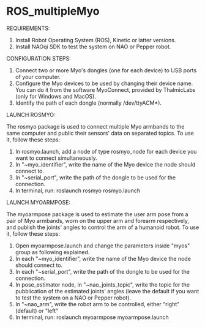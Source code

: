 # ROS_multipleMyo

REQUIREMENTS:
1. Install Robot Operating System (ROS), Kinetic or latter versions.
2. Install NAOqi SDK to test the system on NAO or Pepper robot.
 
 CONFIGURATION STEPS:
 
 1. Connect two or more Myo's dongles (one for each device) to USB ports of your computer.
 2. Configure the Myo devices to be used by changing their device name. You can do it from the software MyoConnect, provided by ThalmicLabs (only for Windows and MacOS).
 3. Identify the path of each dongle (normally /dev/ttyACM*).
 
 LAUNCH ROSMYO:
 
 The rosmyo package is used to connect multiple Myo armbands to the same computer and public their sensors' data on separated topics. To use it, follow these steps:
 1. In rosmyo.launch, add a node of type rosmyo_node for each device you want to connect simultaneously.
 2. In "~myo_identifier", write the name of the Myo device the node should connect to.
 3. In "~serial_port", write the path of the dongle to be used for the connection.
 4. In terminal, run: roslaunch rosmyo rosmyo.launch
 
 LAUNCH MYOARMPOSE:
 
 The myoarmpose package is used to estimate the user arm pose from a pair of Myo armbands, worn on the upper arm and forearm respectively, and publish the joints' angles to control the arm of a humanoid robot. To use it, follow these steps:
 1. Open myoarmpose.launch and change the parameters inside "myos" group as following explained.
 2. In each "~myo_identifier", write the name of the Myo device the node should connect to.
 3. In each "~serial_port", write the path of the dongle to be used for the connection.
 4. In pose_estimator node, in "~nao_joints_topic", write the topic for the pubblication of the estimated joints' angles (leave the default if you want to test the system on a NAO or Pepper robot).
 5. In "~nao_arm", write the robot arm to be controlled, either "right" (default) or "left"
 6. In terminal, run: roslaunch myoarmpose myoarmpose.launch
